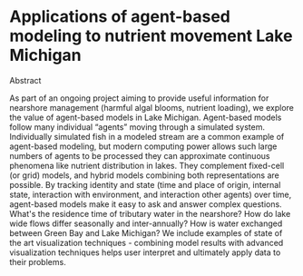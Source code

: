 
# Applications of agent-based modeling to nutrient movement Lake Michigan
<!-- .slide: data-state="hide-head" -->
<!-- .slide: data-background="img/png/title.png" data-background-size="contain" -->

<!--
## Terry N Brown, James Pauer, Tom P Hollenhorst

http://tbnorth.github.io/solm_agents
-->



Abstract

As part of an ongoing project aiming to provide useful information for nearshore management (harmful algal blooms, nutrient loading), we explore the value of agent-based models in Lake Michigan. Agent-based models follow many individual “agents” moving through a simulated system. Individually simulated fish in a modeled stream are a common example of agent-based modeling, but modern computing power allows such large numbers of agents to be processed they can approximate continuous phenomena like nutrient distribution in lakes. They complement fixed-cell (or grid) models, and hybrid models combining both representations are possible. By tracking identity and state (time and place of origin, internal state, interaction with environment, and interaction other agents) over time, agent-based models make it easy to ask and answer complex questions. What's the residence time of tributary water in the nearshore? How do lake wide flows differ seasonally and inter-annually? How is water exchanged between Green Bay and Lake Michigan? We include examples of state of the art visualization techniques - combining model results with advanced visualization techniques helps user interpret and ultimately apply data to their problems.

